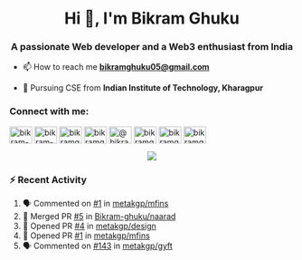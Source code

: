 <h1 align="center">Hi 👋, I'm Bikram Ghuku</h1>
<h3 align="center">A passionate Web developer and a Web3 enthusiast from India</h3>

- 📫 How to reach me **bikramghuku05@gmail.com**
  
- 🏫 Pursuing CSE from **Indian Institute of Technology, Kharagpur**

<h3 align="left">Connect with me:</h3>
<p align="left">
<a href="https://dev.to/bikram-ghuku" target="blank"><img align="center" src="https://raw.githubusercontent.com/rahuldkjain/github-profile-readme-generator/master/src/images/icons/Social/devto.svg" alt="bikram-ghuku" height="30" width="40" /></a>
<a href="https://linkedin.com/in/bikram-ghuku" target="blank"><img align="center" src="https://raw.githubusercontent.com/rahuldkjain/github-profile-readme-generator/master/src/images/icons/Social/linked-in-alt.svg" alt="bikram-ghuku" height="30" width="40" /></a>
<a href="https://kaggle.com/bikramghuku05" target="blank"><img align="center" src="https://raw.githubusercontent.com/rahuldkjain/github-profile-readme-generator/master/src/images/icons/Social/kaggle.svg" alt="bikramghuku05" height="30" width="40" /></a>
<a href="https://instagram.com/bikramghuku05" target="blank"><img align="center" src="https://raw.githubusercontent.com/rahuldkjain/github-profile-readme-generator/master/src/images/icons/Social/instagram.svg" alt="bikramghuku05" height="30" width="40" /></a>
<a href="https://medium.com/@bikramghuku05" target="blank"><img align="center" src="https://raw.githubusercontent.com/rahuldkjain/github-profile-readme-generator/master/src/images/icons/Social/medium.svg" alt="@bikramghuku05" height="30" width="40" /></a>
<a href="https://www.codechef.com/users/bikramghuku" target="blank"><img align="center" src="https://cdn.jsdelivr.net/npm/simple-icons@3.1.0/icons/codechef.svg" alt="bikramghuku" height="30" width="40" /></a>
<a href="https://www.hackerrank.com/bikramghuku05" target="blank"><img align="center" src="https://raw.githubusercontent.com/rahuldkjain/github-profile-readme-generator/master/src/images/icons/Social/hackerrank.svg" alt="bikramghuku05" height="30" width="40" /></a>
<a href="https://codeforces.com/profile/bikramghuku" target="blank"><img align="center" src="https://raw.githubusercontent.com/rahuldkjain/github-profile-readme-generator/master/src/images/icons/Social/codeforces.svg" alt="bikramghuku" height="30" width="40" /></a>
</p>


<p align="center">
<img src="https://github-readme-stats.vercel.app/api?username=bikram-ghuku&theme=tokyonight&show_icons=true">
</p>

### :zap: Recent Activity

<!--START_SECTION:activity-->
1. 🗣 Commented on [#1](https://github.com/metakgp/mfins/pull/1#issuecomment-2395413125) in [metakgp/mfins](https://github.com/metakgp/mfins)
2. 🎉 Merged PR [#5](https://github.com/Bikram-ghuku/naarad/pull/5) in [Bikram-ghuku/naarad](https://github.com/Bikram-ghuku/naarad)
3. 💪 Opened PR [#4](https://github.com/metakgp/design/pull/4) in [metakgp/design](https://github.com/metakgp/design)
4. 💪 Opened PR [#1](https://github.com/metakgp/mfins/pull/1) in [metakgp/mfins](https://github.com/metakgp/mfins)
5. 🗣 Commented on [#143](https://github.com/metakgp/gyft/issues/143#issuecomment-2386296080) in [metakgp/gyft](https://github.com/metakgp/gyft)
<!--END_SECTION:activity-->

